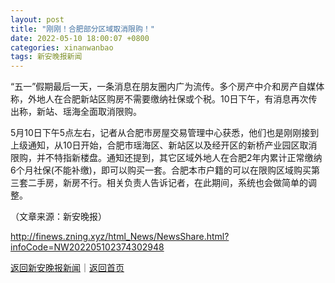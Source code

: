 ```yaml
---
layout: post
title: "刚刚！合肥部分区域取消限购！"
date: 2022-05-10 18:00:07 +0800
categories: xinanwanbao
tags: 新安晚报新闻
---
```

<p>“五一”假期最后一天，一条消息在朋友圈内广为流传。多个房产中介和房产自媒体称，外地人在合肥新站区购房不需要缴纳社保或个税。10日下午，有消息再次传出称，新站、瑶海全面取消限购。</p>
 <p>5月10日下午5点左右，记者从合肥市房屋交易管理中心获悉，他们也是刚刚接到上级通知，从10日开始，合肥市瑶海区、新站区以及经开区的新桥产业园区取消限购，并不特指新楼盘。通知还提到，其它区域外地人在合肥2年内累计正常缴纳6个月社保(不能补缴)，即可以购买一套。合肥本市户籍的可以在限购区域购买第三套二手房，新房不行。相关负责人告诉记者，在此期间，系统也会做简单的调整。</p><p class="em_media">（文章来源：新安晚报）</p>

<http://finews.zning.xyz/html_News/NewsShare.html?infoCode=NW202205102374302948>

[返回新安晚报新闻](//finews.withounder.com/category/xinanwanbao.html)｜[返回首页](//finews.withounder.com/)